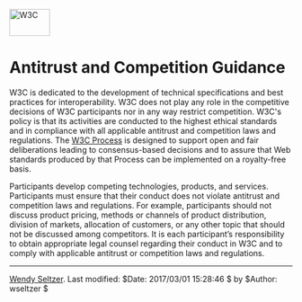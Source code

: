 [<img src="/Icons/WWW/w3c_home" alt="W3C" width="72" height="48" />](/)

# Antitrust and Competition Guidance

W3C is dedicated to the development of technical specifications and best practices for interoperability. W3C does not play any role in the competitive decisions of W3C participants nor in any way restrict competition. W3C's policy is that its activities are conducted to the highest ethical standards and in compliance with all applicable antitrust and competition laws and regulations. The [W3C Process](https://www.w3.org/Consortium/Process) is designed to support open and fair deliberations leading to consensus-based decisions and to assure that Web standards produced by that Process can be implemented on a royalty-free basis.

Participants develop competing technologies, products, and services. Participants must ensure that their conduct does not violate antitrust and competition laws and regulations. For example, participants should not discuss product pricing, methods or channels of product distribution, division of markets, allocation of customers, or any other topic that should not be discussed among competitors. It is each participant’s responsibility to obtain appropriate legal counsel regarding their conduct in W3C and to comply with applicable antitrust or competition laws and regulations.

---

[Wendy Seltzer](mailto:wseltzer@w3.org). Last modified: $Date: 2017/03/01 15:28:46 $ by $Author: wseltzer $
